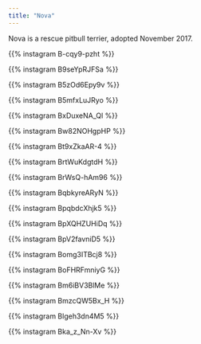 ```yaml
---
title: "Nova"
---
```


Nova is a rescue pitbull terrier, adopted November 2017.

{{% instagram B-cqy9-pzht %}}

{{% instagram B9seYpRJFSa %}}

{{% instagram B5zOd6Epy9v %}}

{{% instagram B5mfxLuJRyo %}}

{{% instagram BxDuxeNA_Ql %}}

{{% instagram Bw82NOHgpHP %}}

{{% instagram Bt9xZkaAR-4 %}}

{{% instagram BrtWuKdgtdH %}}

{{% instagram BrWsQ-hAm96 %}}

{{% instagram BqbkyreARyN %}}

{{% instagram BpqbdcXhjk5 %}}

{{% instagram BpXQHZUHiDq %}}

{{% instagram BpV2favniD5 %}}

{{% instagram Bomg3ITBcj8 %}}

{{% instagram BoFHRFmniyG %}}

{{% instagram Bm6iBV3BlMe %}}

{{% instagram BmzcQW5Bx_H %}}

{{% instagram Blgeh3dn4M5 %}}

{{% instagram Bka_z_Nn-Xv %}}
